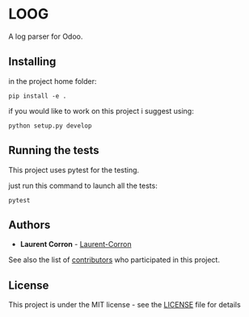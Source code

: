 # LOOG

A log parser for Odoo.

## Installing

in the project home folder:

```
pip install -e .
```

if you would like to work on this project i suggest using:

```
python setup.py develop
```

## Running the tests

This project uses pytest for the testing.

just run this command to launch all the tests:
```
pytest
```

## Authors

* **Laurent Corron** - [Laurent-Corron](https://github.com/Laurent-Corron)

See also the list of [contributors](https://github.com/Laurent-Corron/loog/contributors) who participated in this project.

## License

This project is under the MIT license - see the [LICENSE](LICENSE) file for details

